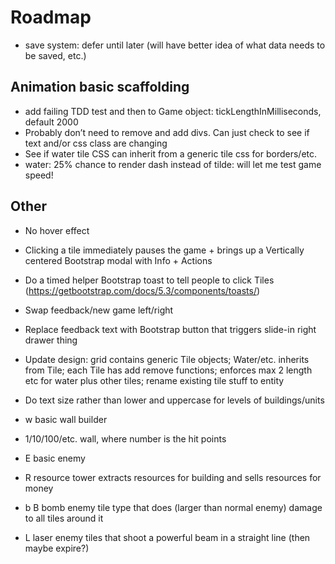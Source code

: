 # Roadmap

- save system: defer until later (will have better idea of what data needs to be saved, etc.)

## Animation basic scaffolding

- add failing TDD test and then to Game object: tickLengthInMilliseconds, default 2000
- Probably don’t need to remove and add divs. Can just check to see if text and/or css class are changing
- See if water tile CSS can inherit from a generic tile css for borders/etc.
- water: 25% chance to render dash instead of tilde: will let me test game speed!

## Other

- No hover effect
- Clicking a tile immediately pauses the game + brings up a Vertically centered Bootstrap modal with Info + Actions
- Do a timed helper Bootstrap toast to tell people to click Tiles (https://getbootstrap.com/docs/5.3/components/toasts/)

- Swap feedback/new game left/right
- Replace feedback text with Bootstrap button that triggers slide-in right drawer thing
- Update design: grid contains generic Tile objects; Water/etc. inherits from Tile; each Tile has add remove functions; enforces max 2 length etc for water plus other tiles; rename existing tile stuff to entity

- Do text size rather than lower and uppercase for levels of buildings/units

- w basic wall builder
- 1/10/100/etc. wall, where number is the hit points
- E basic enemy
- R resource tower extracts resources for building and sells resources for money
- b B bomb enemy tile type that does (larger than normal enemy) damage to all tiles around it
- L laser enemy tiles that shoot a powerful beam in a straight line (then maybe expire?)
